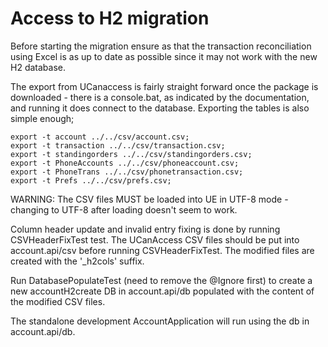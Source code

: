 # Access to H2 migration

Before starting the migration ensure as that the transaction reconciliation using Excel is as up to date
as possible since it may not work with the new H2 database.

The export from UCanaccess is fairly straight forward once the package is downloaded - there is a console.bat, as indicated 
by the documentation, and running it does connect to the database. Exporting the tables is also simple enough;

    export -t account ../../csv/account.csv;
    export -t transaction ../../csv/transaction.csv;
    export -t standingorders ../../csv/standingorders.csv;
    export -t PhoneAccounts ../../csv/phoneaccount.csv;
    export -t PhoneTrans ../../csv/phonetransaction.csv;
    export -t Prefs ../../csv/prefs.csv;

WARNING: The CSV files MUST be loaded into UE in UTF-8 mode - changing to UTF-8 after loading doesn't seem to
work.

Column header update and invalid entry fixing is done by running CSVHeaderFixTest test. The UCanAccess CSV files should
be put into account.api/csv before running CSVHeaderFixTest. The modified files are created with the '_h2cols' suffix.

Run DatabasePopulateTest (need to remove the @Ignore first) to create a new accountH2create DB in account.api/db populated
with the content of the modified CSV files.

The standalone development AccountApplication will run using the db in account.api/db.
